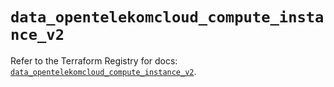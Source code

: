 # `data_opentelekomcloud_compute_instance_v2`

Refer to the Terraform Registry for docs: [`data_opentelekomcloud_compute_instance_v2`](https://registry.terraform.io/providers/opentelekomcloud/opentelekomcloud/1.36.20/docs/data-sources/compute_instance_v2).
